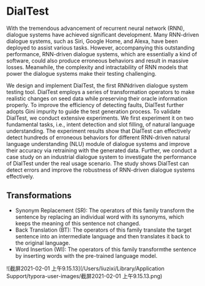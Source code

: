 # DialTest

With the tremendous advancement of recurrent neural network (RNN), dialogue systems have achieved significant development. Many RNN-driven dialogue systems, such as Siri, Google Home, and Alexa, have been deployed to assist various tasks. However, accompanying this outstanding performance, RNN-driven dialogue systems, which are essentially a kind of software, could also produce erroneous behaviors and result in massive losses. Meanwhile, the complexity and intractability of RNN models that power the dialogue systems make their testing challenging.



We design and implement DialTest, the first RNNdriven dialogue system testing tool. DialTest employs a series of transformation operators to make realistic changes on seed data while preserving their oracle information properly. To improve the efficiency of detecting faults, DialTest further adopts Gini impurity to guide the test generation process. To validate DialTest, we conduct extensive experiments. We first experiment it on two fundamental tasks, i.e., intent detection and slot filling, of natural language understanding. The experiment results show that DialTest can effectively detect hundreds of erroneous behaviors for different RNN-driven natural language understanding (NLU) module of dialogue systems and improve their accuracy via retraining with the generated data. Further, we conduct a case study on an industrial dialogue system to investigate the performance of DialTest under the real usage scenario. The study shows DialTest can detect errors and improve the robustness of RNN-driven dialogue systems effectively.

## Transformations

- Synonym Replacement (SR): The operators of this family transform the sentence by replacing an individual word with its synonyms, which keeps the meaning of this sentence not changed.
- Back Translation (BT): The operators of this family translate the target sentence into an intermediate language and then translates it back to the original language.
- Word Insertion (WI): The operators of this family transformthe sentence by inserting words with the pre-trained language model.

![截屏2021-02-01 上午9.15.13](/Users/liuzixi/Library/Application Support/typora-user-images/截屏2021-02-01 上午9.15.13.png)



